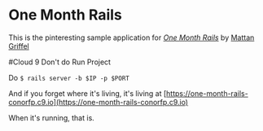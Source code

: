 # One Month Rails
This is the pinteresting sample application for 
[*One Month Rails*](http://onemonthrails.com)
by [Mattan Griffel](http://mattangriffel.com)

#Cloud 9
Don't do Run Project

Do `$ rails server -b $IP -p $PORT`

And if you forget where it's living, it's living at [https://one-month-rails-conorfp.c9.io](https://one-month-rails-conorfp.c9.io)

When it's running, that is.